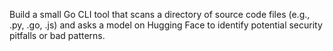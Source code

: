 Build a small Go CLI tool that scans a directory of source code files (e.g., .py, .go, .js) and asks a model on Hugging Face to identify potential security pitfalls or bad patterns.
